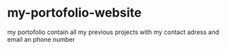 # my-portofolio-website
my portofolio contain all my previous projects with my contact adress and email an phone number 
